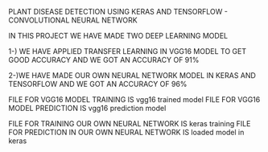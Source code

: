 PLANT DISEASE DETECTION USING KERAS AND TENSORFLOW - CONVOLUTIONAL NEURAL NETWORK


IN THIS PROJECT WE HAVE MADE TWO DEEP LEARNING MODEL

1-) WE HAVE APPLIED TRANSFER LEARNING IN VGG16 MODEL TO GET GOOD ACCURACY AND WE GOT AN ACCURACY OF 91%

2-)WE HAVE MADE OUR OWN NEURAL NETWORK MODEL IN KERAS AND TENSORFLOW AND WE GOT AN ACCURACY OF 96%


FILE FOR VGG16 MODEL TRAINING IS vgg16 trained model
FILE FOR  VGG16 MODEL PREDICTION IS vgg16 prediction model


FILE FOR TRAINING OUR OWN NEURAL NETWORK IS keras training
FILE FOR PREDICTION IN OUR OWN NEURAL NETWORK IS loaded model in keras



